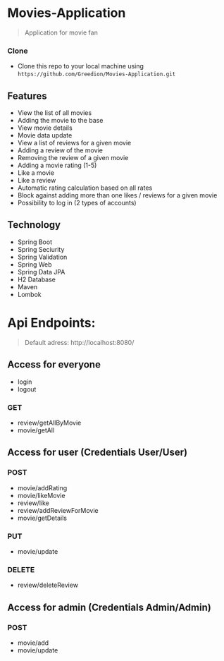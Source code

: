 
# Movies-Application  

> Application for movie fan

### Clone

- Clone this repo to your local machine using `https://github.com/Greedion/Movies-Application.git`



## Features
- View the list of all movies
- Adding the movie to the base
- View movie details
- Movie data update
- View a list of reviews for a given movie
- Adding a review of the movie
- Removing the review of a given movie
- Adding a movie rating (1-5)
- Like a movie
- Like a review
- Automatic rating calculation based on all rates
- Block against adding more than one likes / reviews for a given movie
- Possibility to log in (2 types of accounts)

## Technology
 - Spring Boot
 - Spring Seciurity
 - Spring Validation
 - Spring Web
 - Spring Data JPA
 - H2 Database
 - Maven
 - Lombok
 
 
 # Api Endpoints: 
> Default adress: http://localhost:8080/
## Access for everyone
- login
- logout
### GET
- review/getAllByMovie
- movie/getAll


## Access for user (Credentials User/User) 
### POST
 - movie/addRating 
 - movie/likeMovie
 - review/like
 - review/addReviewForMovie
 - movie/getDetails

 
### PUT
- movie/update
 ### DELETE
 - review/deleteReview
 
## Access for admin (Credentials Admin/Admin) 
### POST
- movie/add
- movie/update


